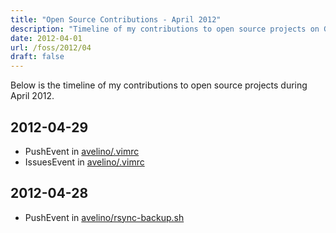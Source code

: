 ```yaml
---
title: "Open Source Contributions - April 2012"
description: "Timeline of my contributions to open source projects on GitHub during April 2012."
date: 2012-04-01
url: /foss/2012/04
draft: false
---
```


Below is the timeline of my contributions to open source projects during April 2012.

## 2012-04-29

- PushEvent in [avelino/.vimrc](https://github.com/avelino/.vimrc)
- IssuesEvent in [avelino/.vimrc](https://github.com/avelino/.vimrc)

## 2012-04-28

- PushEvent in [avelino/rsync-backup.sh](https://github.com/avelino/rsync-backup.sh)

